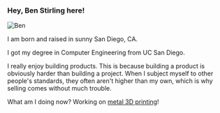 ### Hey, Ben Stirling here!

![Ben](/ben_summer_2024_2.jpg)

I am born and raised in sunny San Diego, CA.

I got my degree in Computer Engineering from UC San Diego.

I really enjoy building products. This is because building a product is obviously harder than building a project. When I subject myself to other people's standards, they often aren't higher than my own, which is why selling comes without much trouble.

What am I doing now?
Working on [metal 3D printing](https://fabric8labs.com)!
